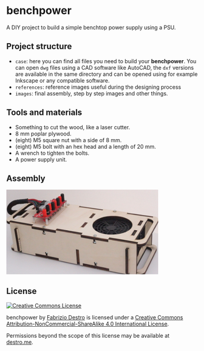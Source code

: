 # benchpower
A DIY project to build a simple benchtop power supply using a PSU.

## Project structure

* `case`: here you can find all files you need to build your **benchpower**. You can open `dwg` files using a CAD software like AutoCAD, the `dxf` versions are available in the same directory and can be opened using for example Inkscape or any compatible software.
* `references`: reference images useful during the designing process 
* `images`: final assembly, step by step images and other things.

## Tools and materials

* Something to cut the wood, like a laser cutter.
* 8 mm poplar plywood.
* (eight) M5 square nut with a side of 8 mm.
* (eight) M5 bolt with an hex head and a length of 20 mm.
* A wrench to tighten the bolts.
* A power supply unit.

## Assembly

<img src="https://github.com/dexpota/benchpower/raw/master/images/assembly.jpg" alt="assembled benchpower" width="400" />


## License

[![Creative Commons License](https://i.creativecommons.org/l/by-nc-sa/4.0/88x31.png)](http://creativecommons.org/licenses/by-nc-sa/4.0/)

<span xmlns:dct="http://purl.org/dc/terms/" property="dct:title">benchpower</span> by <a xmlns:cc="http://creativecommons.org/ns#" href="destro.me" property="cc:attributionName" rel="cc:attributionURL">Fabrizio Destro</a> is licensed under a <a rel="license" href="http://creativecommons.org/licenses/by-nc-sa/4.0/">Creative Commons Attribution-NonCommercial-ShareAlike 4.0 International License</a>.

Permissions beyond the scope of this license may be available at <a xmlns:cc="http://creativecommons.org/ns#" href="destro.me" rel="cc:morePermissions">destro.me</a>.
